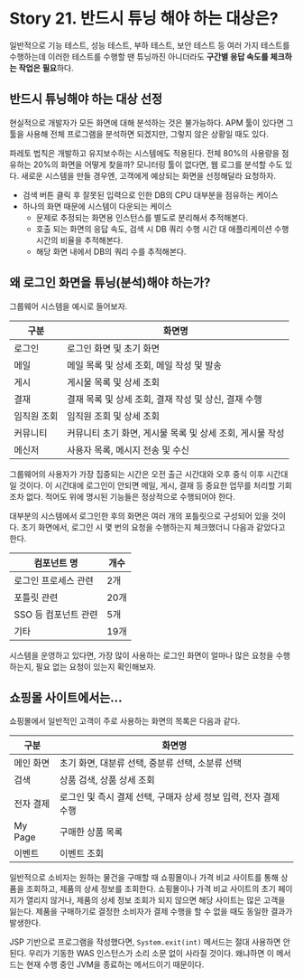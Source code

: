 # Story 21. 반드시 튜닝 해야 하는 대상은?
일반적으로 기능 테스트, 성능 테스트, 부하 테스트, 보안 테스트 등 여러 가지 테스트를 수행하는데 이러한 테스트를 수행할 땐 튜닝까진 아니더라도 **구간별 응답 속도를 체크하는 작업은 필요**하다.

## 반드시 튜닝해야 하는 대상 선정
현실적으로 개발자가 모든 화면에 대해 분석하는 것은 불가능하다. APM 툴이 있다면 그 툴을 사용해 전체 프로그램을 분석하면 되겠지만, 그렇지 않은 상황일 때도 있다.

파레토 법칙은 개발하고 유지보수하는 시스템에도 적용된다. 전체 80%의 사용량을 점유하는 20%의 화면을 어떻게 찾을까? 모니터링 툴이 없다면, 웹 로그를 분석할 수도 있다. 새로운 시스템을 만들 경우엔, 고객에게 예상되는 화면을 선정해달라 요청하자.

- 검색 버튼 클릭 후 잘못된 입력으로 인한 DB의 CPU 대부분을 점유하는 케이스
- 하나의 화면 때문에 시스템이 다운되는 케이스
  - 문제로 추정되는 화면용 인스턴스를 별도로 분리해서 추적해본다.
  - 호출 되는 화면의 응답 속도, 검색 시 DB 쿼리 수행 시간 대 애플리케이션 수행 시간의 비율을 추적해본다.
  - 해당 화면 내에서 DB의 쿼리 수를 추적해본다.

## 왜 로그인 화면을 튜닝(분석)해야 하는가?
그룹웨어 시스템을 예시로 들어보자.

|구분|화면명|
|--|--|
|로그인|로그인 화면 및 초기 화면|
|메일|메일 목록 및 상세 조회, 메일 작성 및 발송|
|게시|게시물 목록 및 상세 조회|
|결재|결재 목록 및 상세 조회, 결재 작성 및 상신, 결재 수행|
|임직원 조회|임직원 조회 및 상세 조회|
|커뮤니티|커뮤니티 초기 화면, 게시물 목록 및 상세 조회, 게시물 작성|
|메신저|사용자 목록, 메시지 전송 및 수신|

그룹웨어의 사용자가 가장 집중되는 시간은 오전 출근 시간대와 오후 중식 이후 시간대일 것이다. 이 시간대에 로그인이 안되면 메일, 게시, 결재 등 중요한 업무를 처리할 기회 조차 없다. 적어도 위에 명시된 기능들은 정상적으로 수행되어야 한다.

대부분의 시스템에서 로그인한 후의 화면은 여러 개의 포틀릿으로 구성되어 있을 것이다. 초기 화면에서, 로그인 시 몇 번의 요청을 수행하는지 체크했더니 다음과 같았다고 한다.

|컴포넌트 명|개수|
|--|--|
|로그인 프로세스 관련|2개|
|포틀릿 관련|20개|
|SSO 등 컴포넌트 관련|5개|
|기타|19개|

시스템을 운영하고 있다면, 가장 많이 사용하는 로그인 화면이 얼마나 많은 요청을 수행하는지, 필요 없는 요청이 있는지 확인해보자.

## 쇼핑몰 사이트에서는...
쇼핑몰에서 일반적인 고객이 주로 사용하는 화면의 목록은 다음과 같다.

|구분|화면명|
|--|--|
|메인 화면|초기 화면, 대분류 선택, 중분류 선택, 소분류 선택|
|검색|상품 검색, 상품 상세 조회|
|전자 결제|로그인 및 즉시 결제 선택, 구매자 상세 정보 입력, 전자 결제 수행|
|My Page|구매한 상품 목록|
|이벤트|이벤트 조회|

일반적으로 소비자는 원하는 물건을 구매할 때 쇼핑몰이나 가격 비교 사이트를 통해 상품을 조회하고, 제품의 상세 정보를 조회한다. 쇼핑몰이나 가격 비교 사이트의 초기 페이지가 열리지 않거나, 제품의 상세 정보 조회가 되지 않으면 해당 사이트는 많은 고객을 잃는다. 제품을 구매하기로 결정한 소비자가 결제 수행을 할 수 없을 때도 동일한 결과가 발생한다.

JSP 기반으로 프로그램을 작성했다면, `System.exit(int)` 메서드는 절대 사용하면 안된다. 우리가 기동한 WAS 인스턴스가 소리 소문 없이 사라질 것이다. 왜냐하면 이 메서드는 현재 수행 중인 JVM을 종료하는 메서드이기 때문이다.